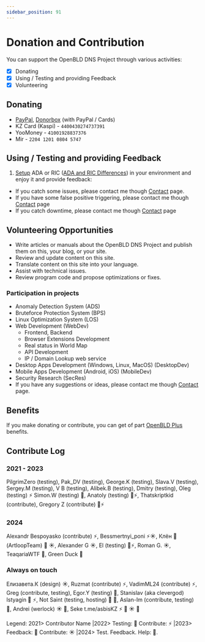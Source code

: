 ```yaml
---
sidebar_position: 91
---
```


# Donation and Contribution

You can support the OpenBLD DNS Project through various activities:
- [x] Donating
- [x] Using / Testing and providing Feedback
- [x] Volunteering

## Donating

* [PayPal](https://www.paypal.com/paypalme/m0zgen), [Donorbox](https://donorbox.org/open-bld-dns-donation?default_interval=m&amount=30) (with PayPal / Cards)
* KZ Card (Kaspi) - `4400430274737391`
* YooMoney - `41001928837376`
* Mir - `2204 1201 0804 5747`

## Using / Testing and providing Feedback

1. [Setup](/docs/category/get-started) ADA or RIC ([ADA and RIC Differences](/docs/overwiew/how-it-works#ada-vs-ric)) in your environment and enjoy it and provide feedback:
- If you catch some issues, please contact me though [Contact](/docs/contacts.md) page.
- If you have some false positive triggering, please contact me though [Contact](/docs/contacts.md) page
- If you catch downtime, please contact me though [Contact](/docs/contacts.md) page

## Volunteering Opportunities

- Write articles or manuals about the OpenBLD DNS Project and publish them on this, your blog, or your site.
- Review and update content on this site.
- Translate content on this site into your language.
- Assist with technical issues.
- Review program code and propose optimizations or fixes.

### Participation in projects

- Anomaly Detection System (ADS)
- Bruteforce Protection System (BPS)
- Linux Optimization System (LOS)
- Web Development (WebDev)
  - Frontend, Backend
  - Browser Extensions Development
  - Real status in World Map
  - API Development
  - IP / Domain Lookup web service
- Desktop Apps Development (Windows, Linux, MacOS) (DesktopDev)
- Mobile Apps Development (Android, iOS) (MobileDev)
- Security Research (SecRes)
- If you have any suggestions or ideas, please contact me though [Contact](/docs/contacts.md) page.

## Benefits

If you make donating or contribute, you can get of part [OpenBLD Plus](/docs/overwiew/4.openbld-plus.md) benefits.

## Contribute Log

### 2021 - 2023

PilgrimZero (testing), Pak_DV (testing), George.K (testing), Slava.V (testing),
Sergey.M (testing), V B (testing), Alibek.B (testing), Dmitry (testing), Oleg (testing) ⚡
Simon.W (testing) 💪, Anatoly (testing) 💪⚡, Thatskriptkid (contribute), Gregory Z (contribute) 💪⚡

### 2024
Alexandr Bespoyasko (contribute) ⚡, Bessmertnyi_poni ⚡☀️, Клён 🌳 (ArtloopTeam) 🚜 ☀️, Alexander G ☀️, El (testing) 💪⚡, 
Roman G. ☀️, TeaqariaWTF 🚴‍, Green Duck 🚴‍ 

### Always on touch
Елизавета.К (design) ☀️, Ruzmat (contribute) ⚡, VadimML24 (contribute) ⚡, Greg (contribute, testing), Egor.Y (testing) 🚴, Stanislav (aka clevergod) Istyagin 💪 ⚡, 
Not Saint (testing, hosting) 💪 🚴, Aslan-Im (contribute, testing) 🚴, Andrei (werlock) ☀️ 🚴, Seke t.me/asbisKZ ⚡ 🚜 ☀️ 🚴




Legend: 2021> Contributor Name |2022> Testing: 💪 Contribute: ⚡ |2023> Feedback: 🚜 Contribute: ☀️ |2024> Test. Feedback. Help: 🚴.
